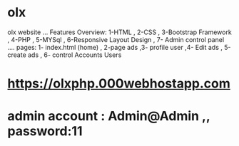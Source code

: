# olx
olx website
... Features Overview: 
1-HTML , 2-CSS , 3-Bootstrap Framework , 4-PHP , 5-MYSql , 6-Responsive Layout Design , 7- Admin control panel .... pages: 1- index.html (home) , 2-page ads ,3- profile user ,4- Edit ads , 5-create ads , 6- control Accounts Users 
# https://olxphp.000webhostapp.com
# admin account : Admin@Admin ,, password:11
